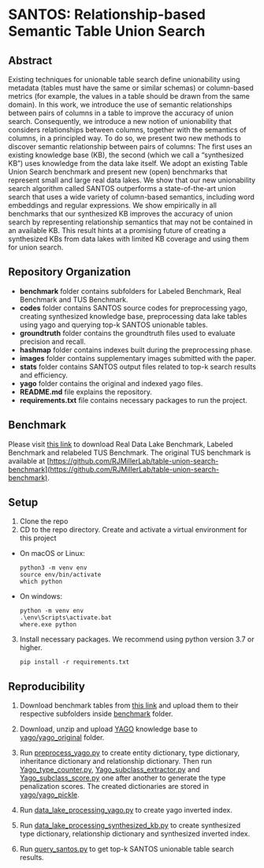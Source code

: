 # SANTOS: Relationship-based Semantic Table Union Search

## Abstract

Existing techniques for unionable table search define unionability using metadata (tables must have the same or similar schemas) or column-based metrics (for example, the values in a table should be drawn from the same domain). In this work, we introduce the use of semantic relationships between pairs of columns in a table to improve the accuracy of union search. Consequently, we introduce a new notion of unionability that considers relationships between columns, together with the semantics of columns, in a principled way. To do so, we present two new methods to discover semantic relationship between pairs of columns: The first uses an existing knowledge base (KB), the second (which we call a “synthesized KB”) uses knowledge from the data lake itself. We adopt an existing Table Union Search benchmark and present new (open) benchmarks that represent small and large real data lakes. We show that our new unionability search algorithm called SANTOS outperforms a state-of-the-art union search that uses a wide variety of column-based semantics, including word embeddings and regular expressions. We show empirically in all benchmarks that our synthesized KB improves the accuracy of union search by representing relationship semantics that may not be contained in an available KB. This result hints at a promising future of creating a synthesized KBs from data lakes with limited KB coverage and using them for union search.

## Repository Organization

- **benchmark** folder contains subfolders for Labeled Benchmark, Real Benchmark and TUS Benchmark.
- **codes** folder contains SANTOS source codes for preprocessing yago, creating synthesized knowledge base, preprocessing data lake tables using yago and querying top-k SANTOS unionable tables.
- **groundtruth** folder contains the groundtruth files used to evaluate precision and recall.
- **hashmap** folder contains indexes built during the preprocessing phase.
- **images** folder contains supplementary images submitted with the paper.
- **stats** folder contains SANTOS output files related to top-k search results and efficiency.
- **yago** folder contains the original and indexed yago files.
- **README.md** file explains the repository.
- **requirements.txt** file contains necessary packages to run the project.

## Benchmark

Please visit [this link](https://drive.google.com/drive/folders/18aYj1ZwXnp4OLIsmx9khqZD0oblMp8cs?usp=sharing) to download Real Data Lake Benchmark, Labeled Benchmark and relabeled TUS Benchmark. The original TUS benchmark is available at [https://github.com/RJMillerLab/table-union-search-benchmark](https://github.com/RJMillerLab/table-union-search-benchmark).

## Setup

1. Clone the repo
2. CD to the repo directory. Create and activate a virtual environment for this project  
  * On macOS or Linux:
      ```
      python3 -m venv env
      source env/bin/activate
      which python
      ```
  * On windows:
      ```
      python -m venv env
      .\env\Scripts\activate.bat
      where.exe python
      ```

3. Install necessary packages. We recommend using python version 3.7 or higher.
   ```
   pip install -r requirements.txt
   ```

## Reproducibility

1. Download benchmark tables from [this link](https://drive.google.com/drive/folders/18aYj1ZwXnp4OLIsmx9khqZD0oblMp8cs?usp=sharing) and upload them to their respective subfolders inside [benchmark](benchmark/) folder.

2. Download, unzip and upload [YAGO](https://yago-knowledge.org/downloads/yago-4) knowledge base to [yago/yago_original](yago/yago_original) folder.

3. Run [preprocess_yago.py](codes/preprocess_yago.py) to create entity dictionary, type dictionary, inheritance dictionary and relationship dictionary. Then run [Yago_type_counter.py](codes/Yago_type_counter.py), [Yago_subclass_extractor.py](codes/Yago_subclass_extractor.py) and [Yago_subclass_score.py](codes/Yago_subclass_score.py) one after another to generate the type penalization scores. The created dictionaries are stored in [yago/yago_pickle](yago/yago_pickle/).

4. Run [data_lake_processing_yago.py](codes/data_lake_processing_yago.py) to create yago inverted index.

5. Run [data_lake_processing_synthesized_kb.py](codes/data_lake_processing_synthesized_kb.py) to create synthesized type dictionary, relationship dictionary and synthesized inverted index.

6. Run [query_santos.py](codes/query_santos.py) to get top-k SANTOS unionable table search results.
